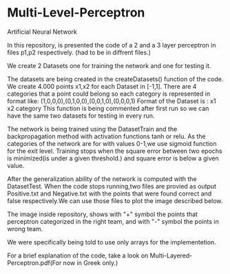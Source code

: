 # Multi-Level-Perceptron
Artificial Neural Network

In this repository, is presented the code of a 2 and a 3 layer perceptron in files p1,p2 respectively.
(had to be in diffrent files.)

We create 2 Datasets one for training the network and one for testing it.

The datasets are being created in the createDatasets() function of the code.
We create 4.000 points x1,x2 for each Dataset in [-1,1].
There are 4 categories that a point could belong so each category is  represented in format like:
(1,0,0,0),(0,1,0,0),(0,0,1,0),(0,0,0,1)
Format of the Dataset is : x1 x2 category 
This function is being commented after first run so we can have the same two datasets for testing in every run.

The network is being trained using the DatasetTrain and the backpropagation method with activation functions tanh or relu.
As the categories of the network are for with values 0-1,we use sigmoid function for the exit level.
Training stops when the square error between two epochs is minimized(is under a given threshold.)
and square error is below a given value.

After the generalization ability of the network is computed with the DatasetTest.
When the code stops running,two files are provied as output Positive.txt and Negative.txt with the points
that were found correct and false respectively.We can use those files to plot the image described below.

The image inside repository, shows with "+" symbol the points that perceptron categorized in the right team,
and with "-" symbol the points in wrong team.

We were specifically being told to use only arrays for the implementetion.

For a brief explanation of the code, take a look on Multi-Layered-Perceptron.pdf(For now in Greek only.)
